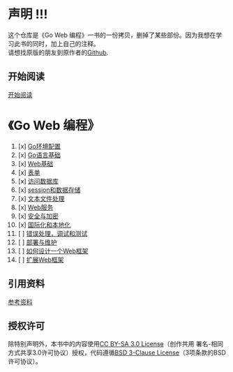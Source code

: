 # 声明 !!!   
这个仓库是《Go Web 编程》一书的一份拷贝，删掉了某些部份。因为我想在学习此书的同时，加上自己的注释。   
请想找原版的朋友到原作者的[Github](<https://github.com/astaxie/build-web-application-with-golang>).


## 开始阅读
[开始阅读](./docs/preface.md)


# 《Go Web 编程》
1. [x] [Go环境配置](./docs/01.0.md)
2. [x] [Go语言基础](./docs/02.0.md)
3. [x] [Web基础](./docs/03.0.md)
4. [x] [表单](./docs/04.0.md)
5. [x] [访问数据库](./docs/05.0.md)
6. [x] [session和数据存储](./docs/06.0.md)
7. [x] [文本文件处理](./docs/07.0.md)
8. [x] [Web服务](./docs/08.0.md)
9. [x] [安全与加密](./docs/09.0.md)
10. [x] [国际化和本地化](./docs/10.0.md)
11. [ ] [错误处理，调试和测试](./docs/11.0.md)
12. [ ] [部署与维护](./docs/12.0.md)
13. [ ] [如何设计一个Web框架](./docs/13.0.md)
14. [ ] [扩展Web框架](./docs/14.0.md)


## 引用资料
[参考资料](./docs/ref.md)


## 授权许可
除特别声明外，本书中的内容使用[CC BY-SA 3.0 License](http://creativecommons.org/licenses/by-sa/3.0/)（创作共用 署名-相同方式共享3.0许可协议）授权，代码遵循[BSD 3-Clause License](<https://github.com/astaxie/build-web-application-with-golang/blob/master/LICENSE.md>)（3项条款的BSD许可协议）。

